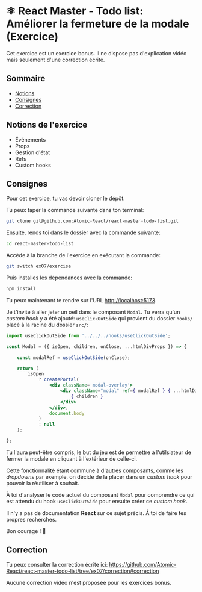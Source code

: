 # ⚛️ React Master - Todo list: Améliorer la fermeture de la modale (Exercice)

Cet exercice est un exercice bonus. Il ne dispose pas d'explication vidéo mais seulement d'une correction écrite.

## Sommaire

<!-- no toc -->
*   [Notions](#notions-de-lexercice)
*   [Consignes](#consignes)
*   [Correction](#correction)

## Notions de l'exercice

*   Événements
*   Props
*   Gestion d'état
*   Refs
*   Custom hooks

## Consignes

Pour cet exercice, tu vas devoir cloner le dépôt.

Tu peux taper la commande suivante dans ton terminal:

```bash
git clone git@github.com:Atomic-React/react-master-todo-list.git
```

Ensuite, rends toi dans le dossier avec la commande suivante:

```bash
cd react-master-todo-list
```

Accède à la branche de l'exercice en exécutant la commande:

```bash
git switch ex07/exercise
```

Puis installes les dépendances avec la commande:

```bash
npm install
```

Tu peux maintenant te rendre sur l'URL <http://localhost:5173>.

Je t'invite à aller jeter un oeil dans le composant `Modal`. Tu verra qu'un _custom hook_ y a été ajouté: `useClickOutSide` qui provient du dossier `hooks/` placé à la racine du dossier `src/`:

```jsx
import useClickOutSide from '../../../hooks/useClickOutSide';

const Modal = ({ isOpen, children, onClose, ...htmlDivProps }) => {

	const modalRef = useClickOutSide(onClose);

	return (
		isOpen
			? createPortal(
				<div className='modal-overlay'>
					<div className="modal" ref={ modalRef } { ...htmlDivProps }>
						{ children }
					</div>
				</div>,
				document.body
			)
			: null
	);

};
```

Tu l'aura peut-être compris, le but du jeu est de permettre à l'utilsiateur de fermer la modale en cliquant à l'extérieur de celle-ci.

Cette fonctionnalité étant commune à d'autres composants, comme les _dropdowns_ par exemple, on décide de la placer dans un _custom hook_ pour pouvoir la réutiliser à souhait.

À toi d'analyser le code actuel du composant `Modal` pour comprendre ce qui est attendu du hook `useClickOutSide` pour ensuite créer ce _custom hook_.

Il n'y a pas de documentation **React** sur ce sujet précis. À toi de faire tes propres recherches.

Bon courage ! 💪

## Correction

Tu peux consulter la correction écrite ici: <https://github.com/Atomic-React/react-master-todo-list/tree/ex07/correction#correction>

Aucune correction vidéo n'est proposée pour les exercices bonus.
